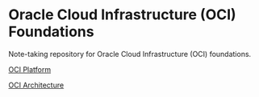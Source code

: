 # Oracle Cloud Infrastructure (OCI) Foundations

Note-taking repository for Oracle Cloud Infrastructure (OCI) foundations.

[OCI Platform](/images/oci-platform.jpg)

[OCI Architecture](/docs/oci_architecture.md)
